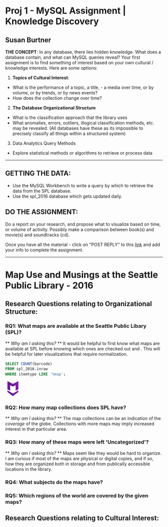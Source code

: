 # Proj 1 - MySQL Assignment | Knowledge Discovery
## Susan Burtner

**THE CONCEPT**: In any database, there lies hidden knowledge. What does a database contain, and what can MySQL queries reveal? Your first assignment is to find something of interest based on your own cultural / knowledge interests. Here are some options: 

1) **Topics of Cultural Interest**: 
- What is the performance of a topic, a title, - a media over time, or by volume, or by trends, or by news events?
- How does the collection change over time?

2) **The Database Organizational Structure**
- What is the classification approach that the library uses
- What anomalies, errors, outliers, illogical classification methods, etc. may be revealed. 
(All databases have these as its impossible to precisely classify all things within a structured system)

3) Data Analytics Query Methods
- Explore statistical methods or algorithms to retrieve or process data

----------

## GETTING THE DATA:

- Use the MySQL Workbench to write a query by which to retrieve the data from the SPL database.
- Use the spl_2016 database which gets updated daily.

## DO THE ASSIGNMENT:

Do a report on your research, and propose what to visualize based on time, or volume of activity. Possibly make a comparison between book(s) and movie(s) and soundtracks (cd).

Once you have all the material - click on "POST REPLY" to this [link](http://w2.mat.ucsb.edu/forum/viewtopic.php?f=77&t=313) and add your info to complete the assignment.

----------
# Map Use and Musings at the Seattle Public Library - 2016

## Research Questions relating to Organizational Structure:
### RQ1: What maps are available at the Seattle Public Libary (SPL)?

** *Why am I asking this?* ** It would be helpful to first know what maps are available at SPL before knowing which ones are checked out and . This will be helpful for later visualizations that require normalization.

```sql
SELECT COUNT(barcode)
FROM spl_2016.inraw
WHERE itemtype LIKE '%map';
```

![results1](https://github.com/adam-p/markdown-here/raw/master/src/common/images/icon48.png "Logo Title Text 1")


### RQ2: How many map collections does SPL have?

** *Why am I asking this?* ** The map collections can be an indication of the *coverage* of the globe. Collections with more maps may imply increased interest in that particular area.


### RQ3: How many of these maps were left 'Uncategorized'?

** *Why am I asking this?* ** Maps seem like they would be hard to organize. I am curious if most of the maps are physical or digital copies, and if so, how they are organized both in storage and from publically accessible locations in the library.


### RQ4: What subjects do the maps have?

### RQ5: Which regions of the world are covered by the given maps?


## Research Questions relating to Cultural Interest:

